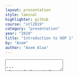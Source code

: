 ```yaml
---
layout: presentation
style: laminal
highlighter: github
course: "stl2019"
category: "presentation"
year: "2019"
title: "Introduction to OOP 1"
by: "Asem"
author: "Asem Alaa"
---
```


<textarea id="source">

---
class: left, middle
# Introduction to OOP by Examples 

1. **Example 1**: Euclidean distance between two points.
1. **Example 2**: DNA Analysis.

## For each example three versions

1. Free functions and sparse variables.
--
1. Free functions and bundled variables (struct for grouping data).
--
1. Bundled data with bundled functions (struct for grouping data and logic)

---
## Example: Euclidean Distance (V1)


Consider an application that computes the euclidean distance between two points as following:

$$\begin{equation}
 \bar{ || p_1p_2 ||}  = \sqrt{ (x_1-x_2)^2 + (y_1-y_2)^2 }  
\end{equation}
$$

---
### Example: Euclidean Distance
#### Biolerplate code

--
### Typical program source

```c++
#include <iostream> 

int main()
{

    return 0;
}
```

---
### Example: Euclidean Distance (V1)
#### Euclidean function

1. **Input**: 4 doubles (x1, y1, x2, y2)
--
1. **Output**: Euclidead distance (double)
--
1. **Name**: `euclideanDistance`

```c++
#include <iostream> 
#include <cmath> // We need this library to use the std::sqrt function

double euclideanDistance( double x1, double y1, double x2, double y2)
{
    // Self practicing: try to implement this yourself

}

int main()
{

    return 0;
}
```

---
### Example: Euclidean Distance (V1)
#### Input from user

--
Now we need to take the input from the user:

```c++
#include <iostream>
#include <cmath>

double euclideanDistance( double x1, double y1, double x2, double y2 )
{
    // Self practicing: try to implement this yourself
}

int main()
{
    double px = 0;
    double py = 0;
    double qx = 0;
    double qy = 0;

    std::cout << "Enter the two points coordinates as following: x1 y1 x2 y2 [ENTER]\n";
    std::cin >> px >> py >> qx >> qy;
    std::cout << euclideanDistance( px , py, qx , qy) << "\n";
}
```

---
### Example: Euclidean Distance (V1)
#### Compile and run:


--
```c++
g++ euclidean.cpp -o distance
./distance
Enter the two points coordinates as following: x1 y1 x2 y2 [ENTER]
```

Now the application waits us to enter the values of the coordinates. Let's try the following:

```
1.5 1 4.5 5
5
```

---
### Example: Euclidean Distance (V2)

--
#### Let's bundle x and y

--
```c++
struct Point
{
  double x;
  double y;
}
```

--
1. More concise
--
1. Mode descriptive

---
### Example: Euclidean Distance (V2)
#### Apply our logic on two Points

--
##### Old version
```c++
double euclideanDistance( double x1, double y1, double x2, double y2 )
{
    double dx = x1 - x2;
    double dy = y1 - y2;
    return std::sqrt( dx * dx + dy * dy );
}
```

--
##### Second version
```c++
double euclideanDistance( Point p1, Point p2 )
{
    double dx = p1.x - p2.x;
    double dy = p1.y - p2.y;
    return std::sqrt( dx * dx + dy * dy );
}
```

---
### Example: Euclidean Distance (V2)
#### Apply our logic on two Points

--
##### Old version
```c++
double euclideanDistance( double x1, double y1, double x2, double y2 )
{
    double dx = x1 - x2;
    double dy = y1 - y2;
    return std::sqrt( dx * dx + dy * dy );
}
```
--
##### Second version (DRY Solution)
```c++
double euclideanDistance( Point p1, Point p2 )
{
  return euclideanDistance( p1.x, p1.y, p2.x, p2.y );
}
```
---
### Example: Euclidean Distance (V2)
#### Our main function 

--
##### In the past
```c++
int main()
{
    double px = 0, py = 0, qx = 0, qy = 0;
    std::cout << "Enter the two points coordinates as following: x1 y1 x2 y2 [ENTER]\n";
    std::cin >> px >> py >> qx >> qy;
    std::cout << euclideanDistance( px , py, qx , qy) << "\n";
}
```
--
##### Now
```c++
int main()
{
    Point p1,p2;
    std::cout << "Enter the two points coordinates as following: x1 y1 x2 y2 [ENTER]\n";
    std::cin >> p1.x >> p1.y >> p2.x >> p2.y;
    std::cout << euclideanDistance( p1 , p2) << "\n";
}
```

---
### Example: Euclidean Distance (V3)

--
#### Let's bundle x and y .green[(and logic)]

--
```c++
struct Point
{
  double x;
  double y;
}
```

--
```c++
double euclideanDistance( Point p1, Point p2 )
{
    double dx = p1.x - p2.x;
    double dy = p1.y - p2.y;
    return std::sqrt( dx * dx + dy * dy );
}
```

--
We wish to be able to use this syntax:

```c++
p1.euclideanDistance( p2 );
```

---
### Example: Euclidean Distance (V3)
#### Bundle!

--
```c++
struct Point
{
  double euclideanDistance( Point p1, Point p2 )
  {
    double dx = p1.x - p2.x;
    double dy = p1.y - p2.y;
    return std::sqrt( dx * dx + dy * dy );
  }
  double x;
  double y;
}
```

--
##### Done? 
--
##### .red[Not yet?!]

---
### Example: Euclidean Distance (V3)
#### Bundle!

--
```c++
struct Point
{
  double euclideanDistance( Point p )
  {
    double dx = x - p.x;
    double dy = y - p.y;
    return std::sqrt( dx * dx + dy * dy );
  }
  double x;
  double y;
}
```

--
#### Done? 
--
#### .green[Yes!]

---
### Example: Euclidean Distance (V3)
#### Our main function 

--
#### In the past

```c++
int main()
{
    Point p1,p2;
    std::cout << "Enter the two points coordinates as following: x1 y1 x2 y2 [ENTER]\n";
    std::cin >> p1.x >> p1.y >> p2.x >> p2.y;
    std::cout << euclideanDistance( p1 , p2) << "\n";
}
```
--
#### Now
```c++
int main()
{
    Point p1,p2;
    std::cout << "Enter the two points coordinates as following: x1 y1 x2 y2 [ENTER]\n";
    std::cin >> p1.x >> p1.y >> p2.x >> p2.y;
    std::cout << p1.euclideanDistance( p2 ) << "\n";
}
```

---
### Example: DNA Analysis (V1)


Consider an application that counts the different bases in the DNA.


---
### Example: DNA Analysis (V1)
#### complementary base function

--
```c++
char complementaryBase(char base) {
  switch (base) {
      case 'A':
          return 'T';
      case 'T':
          return 'A';
      case 'C':
          return 'G';
      default:
          return 'C';
  }
}
```

---
### Example: DNA Analysis (V1)
#### complementary sequence

--
```c++
char *complementarySequence(char *base, int size) {
  char *compl = new char[size];
  for (int i = 0; i < size; ++i) {
    compl[size-i-1] = complementaryBase(base[i]);
  }
  return compl;
}
```

---
### Example: DNA Analysis (V1)
#### count character

--
```c++
int countCharacter(char *basePointer, int size, char query) {
  int count = 0;
  for (int i = 0; i < size; ++i) {
      if (basePointer[i] == query) 
      {
        count += 1;
      }
  }
  return count;
}
```
 
---
### Example: DNA Analysis (V1)
#### Input from file

--
```c++
int main( int argc, char **argv)
{
  int counterA = 0, counterC = 0, counterG = 0 , counterT = 0;
  int size = 0;
  char *dnaArray1 = helpers::getFastaDNA(argv[1], size);
  
  char *complementarySeq = dna::analyzeDNA( &dnaArray1[0] , size , counterA , counterC , counterG , counterT );
  // We may need to make a new character array, but with a null terminated character to be able to print on screen.
  char *complementarySeqTerminated = new char[ size + 1 ];
  std::copy( &complementarySeq[0] , &complementarySeq[size] , &complementarySeqTerminated[0] );
  complementarySeqTerminated[ size ] = '\0';
  std::cout << "Adenine (A) content:" << counterA << std::endl
              << "Guanine (G) content:" << counterG << std::endl
              << "Cytocine(C) content:" << counterC << std::endl
              << "Thymine (T) content:" << counterT << std::endl
              << std::endl
              << "Complementary Sequence:" << std::endl
              << complementarySeqTerminated << std::endl;
}
```

---
### Example: DNA Analysis (V1)
#### Compile and run:



---
##### Example: DNA Analysis (V2)

--
##### Let's bundle the array and its size

--
```c++
struct DNA
{
  char *base;
  int size;
}
```

--
1. More concise
--
1. Mode descriptive

---
### Example: DNA Analysis (V2)
#### Our new functions

--
##### Old version
```c++
char *complementarySequence(char *base, int size) {
  char *complementarySequence = new char[size];
  for (int i = 0; i < size; ++i) {
      complementarySequence[size-i-1] = complementaryBase(base[i]);
  }
  return complementarySequence;
}
```
--
##### Second version
```c++
char *complementarySequence( DNA &dna )
{
    //
}
```

---
### Example: DNA Analysis (V2)
#### Our new complementary base function


###### Old version
```c++
char *complementarySequence(char *base, int size) {
  char *compl = new char[size];
  for (int i = 0; i < size; ++i) {
    compl[size-i-1] = complementaryBase(base[i]);
  }
  return compl;
}
```

###### Second version (bundle + DRY overloading)
```c++
char * complementarySequence( DNA &dna )
{
    complementarySequence( dna.base , dna.size );
}
```

--
###### Any typos?!

---
### Example: DNA Analysis (V2)
#### Our new complementary base function


###### Old version
```c++
char *complementarySequence(char *base, int size) {
  char *compl = new char[size];
  for (int i = 0; i < size; ++i) {
    compl[size-i-1] = complementaryBase(base[i]);
  }
  return compl;
}
```

##### Second version (bundle + DRY overloading)
```c++
char * complementarySequence( DNA &dna )
{
    return complementarySequence( dna.base , dna.size );
}
```

---
### Example: DNA Analysis (V2)
#### Our new count character function

--
##### In the past

```c++
int countCharacter(char *basePointer, int size, char query) {
  int count = 0;
  for (int i = 0; i < size; ++i) {
      if (basePointer[i] == query) 
        count += 1;
  }
  return count;
}
```

--
##### Now
```c++
int countCharacter( DNA &dna, char query) {
  int count = 0;
  for (int i = 0; i < dna.size; ++i) {
      if (dna.base[i] == query) 
        count += 1;
  }
  return count;
}
```

--
###### Any enhancements?

---
### Example: DNA Analysis (V2)
#### Our new count character function


##### In the past

```c++
int countCharacter(char *basePointer, int size, char query) {
  int count = 0;
  for (int i = 0; i < size; ++i) {
      if (basePointer[i] == query) 
      {
        count += 1;
      }
  }
  return count;
}
```


##### Now
```c++
int countCharacter( DNA &dna, char query) {
  return countCharacter( dna.base, dna.size, query );
}
```

---
### Example: DNA Analysis (V2)
#### The main function

##### In the past
--
```c++
int main( int argc, char **argv)
{
  int counterA = 0, counterC = 0, counterG = 0 , counterT = 0;
  int size = 0;
  char *dnaArray1 = helpers::getFastaDNA(argv[1], size);
  
  char *complementarySeq = dna::analyzeDNA( &dnaArray1[0] , size , counterA , counterC , counterG , counterT );
  // We may need to make a new character array, but with a null terminated character to be able to print on screen.
  char *complementarySeqTerminated = new char[ size + 1 ];
  std::copy( &complementarySeq[0] , &complementarySeq[size] , &complementarySeqTerminated[0] );
  complementarySeqTerminated[ size ] = '\0';
  std::cout << "Adenine (A) content:" << counterA << std::endl
              << "Guanine (G) content:" << counterG << std::endl
              << "Cytocine(C) content:" << counterC << std::endl
              << "Thymine (T) content:" << counterT << std::endl
              << std::endl
              << "Complementary Sequence:" << std::endl
              << complementarySeqTerminated << std::endl;
}
```

---
### Example: DNA Analysis (V2)
#### The main function

##### In the present

```c++
int main( int argc, char **argv)
{
  int counterA = 0, counterC = 0, counterG = 0 , counterT = 0;
  int size = 0;
  char *dnaArray1 = helpers::getFastaDNA(argv[1], size);
  dna::DNA dnaSequence { dnaArray, size };

  char *complementarySeq = dna::analyzeDNA( dnaSequence , counterA , counterC , counterG , counterT );
  // We may need to make a new character array, but with a null terminated character to be able to print on screen.
  char *complementarySeqTerminated = new char[ size + 1 ];
  std::copy( &complementarySeq[0] , &complementarySeq[size] , &complementarySeqTerminated[0] );
  complementarySeqTerminated[ size ] = '\0';
  std::cout << "Adenine (A) content:" << counterA << std::endl
              << "Guanine (G) content:" << counterG << std::endl
              << "Cytocine(C) content:" << counterC << std::endl
              << "Thymine (T) content:" << counterT << std::endl
              << std::endl
              << "Complementary Sequence:" << std::endl
              << complementarySeqTerminated << std::endl;
}
```


---
### Example: DNA Analysis (V3)
#### Let's bundle the array and its size (.green[and logic!])

```c++
struct DNA
{
  char *base;
  int size;
}
```

---
### Example: DNA Analysis (V3)
#### Let's bundle the array and its size (.green[and logic!])

```c++
int countCharacter( DNA &dna, char query) {
  int count = 0;
  for (int i = 0; i < dna.size; ++i) {
      if (dna.base[i] == query) 
      {
        count += 1;
      }
  }
  return count;
}
```

---
### Example: DNA Analysis (V3)
#### Let's bundle the array and its size (.green[and logic!])


```c++
char *complementarySequence( DNA &dna ) {
  char *compl = new char[dna.size];
  for (int i = 0; i < dna.size; ++i) {
    compl[dna.size-i-1] = complementaryBase(dna.base[i]);
  }
  return compl;
}
```

---
### Example: DNA Analysis (V3)
###### Let's bundle the array and its size (.green[and logic!])

```c++
struct DNA
{
  int countCharacter( DNA &dna, char query) {
    int count = 0;
    for (int i = 0; i < dna.size; ++i) {
        if (dna.base[i] == query) 
        {
          count += 1;
        }
    }
    return count;
  }

  char *complementarySequence( DNA &dna ) {
    char *compl = new char[dna.size];
    for (int i = 0; i < dna.size; ++i) {
      compl[dna.size-i-1] = complementaryBase(dna.base[i]);
    }
    return compl;
  }

  char *base;
  int size;
}
```

---
### Example: DNA Analysis (V3)
###### Let's bundle the array and its size (.green[and logic!])

```c++
struct DNA
{
  int countCharacter( char query) {
    int count = 0;
    for (int i = 0; i < size; ++i) {
        if (base[i] == query) 
        {
          count += 1;
        }
    }
    return count;
  }

  char *complementarySequence() {
    char *compl = new char[size];
    for (int i = 0; i < size; ++i) {
      compl[size-i-1] = complementaryBase(base[i]);
    }
    return compl;
  }
  
  char *base;
  int size;
}
```

---
### Example: DNA Analysis (V3)
###### Let's bundle the array and its size (.green[and logic!])
###### Let's use `std::string`

```c++
struct DNA
{
  int countCharacter( char query ) {
    int count = 0;
    for (int i = 0; i < sequence.size(); ++i) {
        if (sequence[i] == query) 
        {
          count += 1;
        }
    }
    return count;
  }

  std::string complementarySequence() {
    std::string complementary = sequence;
    for (int i = 0; i < sequence.size(); ++i) {
      complementary[suquence.size() - i - 1] = complementaryBase(sequence[i]);
    }
    return complementary;
  }
  
  std::string sequence;
}
```

---
### Example: DNA Analysis (V2)
#### The main function

##### In the far past
--
```c++
int main( int argc, char **argv)
{
  int counterA = 0, counterC = 0, counterG = 0 , counterT = 0;
  int size = 0;
  char *dnaArray1 = helpers::getFastaDNA(argv[1], size);
  
  char *complementarySeq = dna::analyzeDNA( &dnaArray1[0] , size , counterA , counterC , counterG , counterT );
  // We may need to make a new character array, but with a null terminated character to be able to print on screen.
  char *complementarySeqTerminated = new char[ size + 1 ];
  std::copy( &complementarySeq[0] , &complementarySeq[size] , &complementarySeqTerminated[0] );
  complementarySeqTerminated[ size ] = '\0';
  std::cout << "Adenine (A) content:" << counterA << std::endl
              << "Guanine (G) content:" << counterG << std::endl
              << "Cytocine(C) content:" << counterC << std::endl
              << "Thymine (T) content:" << counterT << std::endl
              << std::endl
              << "Complementary Sequence:" << std::endl
              << complementarySeqTerminated << std::endl;
}
```

---
### Example: DNA Analysis (V2)
#### The main function

##### In the near past

```c++
int main( int argc, char **argv)
{
  int counterA = 0, counterC = 0, counterG = 0 , counterT = 0;
  int size = 0;
  char *dnaArray1 = helpers::getFastaDNA(argv[1], size);
  dna::DNA dnaSequence { dnaArray, size };

  char *complementarySeq = dna::analyzeDNA( dnaSequence , counterA , counterC , counterG , counterT );
  // We may need to make a new character array, but with a null terminated character to be able to print on screen.
  char *complementarySeqTerminated = new char[ size + 1 ];
  std::copy( &complementarySeq[0] , &complementarySeq[size] , &complementarySeqTerminated[0] );
  complementarySeqTerminated[ size ] = '\0';
  std::cout << "Adenine (A) content:" << counterA << std::endl
              << "Guanine (G) content:" << counterG << std::endl
              << "Cytocine(C) content:" << counterC << std::endl
              << "Thymine (T) content:" << counterT << std::endl
              << std::endl
              << "Complementary Sequence:" << std::endl
              << complementarySeqTerminated << std::endl;
}
```

---
### Example: DNA Analysis (V2)
#### The main function

##### In the present

```c++
int main( int argc, char **argv)
{
  int counterA = 0, counterC = 0, counterG = 0 , counterT = 0;
  int size = 0;
  char *dnaArray1 = helpers::getFastaDNA(argv[1], size);
  dna::DNA dnaSequence { dnaArray, size };

  std::cout << "Adenine (A) content:" << dna.countCharacter('A') << std::endl
              << "Guanine (G) content:" << dna.countCharacter('G') << std::endl
              << "Cytocine(C) content:" << dna.countCharacter('C') << std::endl
              << "Thymine (T) content:" << dna.countCharacter('T') << std::endl
              << std::endl
              << "Complementary Sequence:" << std::endl
              << dna.complementarySequence() << std::endl;
}
```





</textarea>